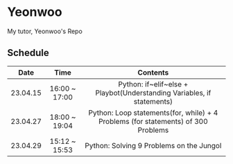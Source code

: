 # Yeonwoo
My tutor, Yeonwoo's Repo

## Schedule

|   Date   |      Time     |                                      Contents                                     |
|:--------:|:-------------:|:---------------------------------------------------------------------------------:|
| 23.04.15 | 16:00 ~ 17:00 |       Python: if~elif~else + Playbot(Understanding Variables, if statements)      |
| 23.04.27 | 18:00 ~ 19:04 | Python: Loop statements(for, while) + 4 Problems (for statements) of 300 Problems |
| 23.04.29 | 15:12 ~ 15:53 |                      Python: Solving 9 Problems on the Jungol                     |